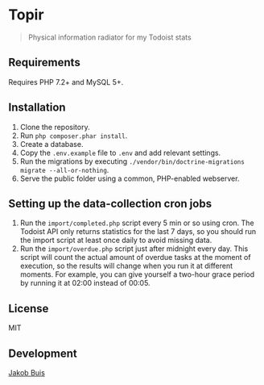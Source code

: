 # Topir
> Physical information radiator for my Todoist stats

## Requirements
Requires PHP 7.2+ and MySQL 5+.

## Installation
1. Clone the repository.
1. Run `php composer.phar install`.
1. Create a database.
1. Copy the `.env.example` file to `.env` and add relevant settings.
1. Run the migrations by executing `./vendor/bin/doctrine-migrations migrate --all-or-nothing`.
1. Serve the public folder using a common, PHP-enabled webserver.

## Setting up the data-collection cron jobs
1. Run the `import/completed.php` script every 5 min or so using cron. The Todoist API only returns statistics for the last 7 days, so you should run the import script at least once daily to avoid missing data.
1. Run the `import/overdue.php` script just after midnight every day. This script will count the actual amount of overdue tasks at the moment of execution, so the results will change when you run it at different moments. For example, you can give yourself a two-hour grace period by running it at 02:00 instead of 00:05.

## License
MIT

## Development
[Jakob Buis](https://www.jakobbuis.nl)
